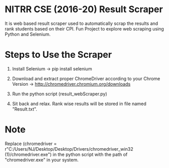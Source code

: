# NITRR CSE (2016-20) Result Scraper
It is web based result scraper used to automatically scrap the results and rank students based on their CPI.
Fun Project to explore web scraping using Python and Selenium.  

# Steps to Use the Scraper
1. Install Selenium
-> pip install selenium

2. Download and extract proper ChromeDriver according to your Chrome Version
-> http://chromedriver.chromium.org/downloads

3. Run the python script (result_webScraper.py)

4. Sit back and relax. Rank wise results will be stored in file named "Result.txt".

# Note
Replace (chromedriver = r"C:/Users/NJ/Desktop/Desktop/Drivers/chromedriver_win32 (1)/chromedriver.exe") in the python script
with the path of "chromedriver.exe" in your system.
